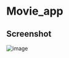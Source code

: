 # Movie_app
## Screenshot
![image](https://github.com/user-attachments/assets/b0b52824-7bcd-486e-89bc-76d645044dc2)
